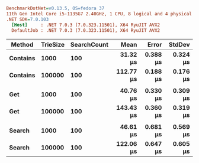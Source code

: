 ``` ini

BenchmarkDotNet=v0.13.5, OS=fedora 37
11th Gen Intel Core i5-1135G7 2.40GHz, 1 CPU, 8 logical and 4 physical cores
.NET SDK=7.0.103
  [Host]     : .NET 7.0.3 (7.0.323.11501), X64 RyuJIT AVX2
  DefaultJob : .NET 7.0.3 (7.0.323.11501), X64 RyuJIT AVX2


```

| Method       | TrieSize   | SearchCount |          Mean |        Error |       StdDev |
|--------------|------------|-------------|--------------:|-------------:|-------------:|
| **Contains** | **1000**   | **100**     |  **31.32 μs** | **0.388 μs** | **0.324 μs** |
| **Contains** | **100000** | **100**     | **112.77 μs** | **0.188 μs** | **0.176 μs** |
|              |            |             |               |              |              |
| **Get**      | **1000**   | **100**     |  **40.76 μs** | **0.330 μs** | **0.309 μs** |
| **Get**      | **100000** | **100**     | **143.43 μs** | **0.360 μs** | **0.319 μs** |
|              |            |             |               |              |              |
| **Search**   | **1000**   | **100**     |  **46.61 μs** | **0.681 μs** | **0.569 μs** |
| **Search**   | **100000** | **100**     | **122.06 μs** | **0.647 μs** | **0.605 μs** |
